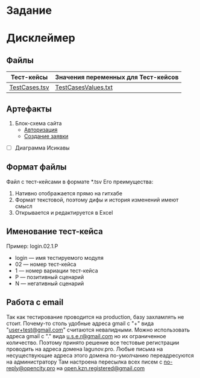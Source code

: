 # Задание

# Дисклеймер

## Файлы
Тест-кейсы | Значения переменных для Тест-кейсов
------------ | -------------
[TestCases.tsv](TestCases.tsv) | [TestCasesValues.txt](TestCasesValues.txt)


## Артефакты
1. Блок-схема сайта
      - [Авторизация](/TestCasesArtifacts/login.mindnode/QuickLook/Preview.jpg)
      - [Создание заявки](/TestCasesArtifacts/order.mindnode/QuickLook/Preview.jpg)
- [ ] Диаграмма Исикавы


      
      

## Формат файлы
Файл с тест-кейсами в формате *.tsv
Его преимущества:
1. Нативно отображается прямо на гитхабе
2. Формат текстовой, поэтому дифы и история изменений имеют смысл
3. Открывается и редактируется в Excel

## Именование тест-кейса
Пример: login.02.1.P
* login — имя тестируемого модуля
* 02 — номер тест-кейса
* 1 — номер вариации тест-кейса
* P — позитивный сценарий
* N — негативный сценарий

## Работа с email
Так как тестирование проводится на production, базу захламлять не стоит.
Почему-то столь удобные адреса gmail с "+" вида "user+test@gmail.com" считаются невалидными.
Можно использовать адреса gmail с "." вида u.s.e.r@gmail.com но их ограниченное количество.
Поэтому принято решение все тестовые регистрации проводить на адреса домена lagunov.pro.
Любые письма на несуществующие адреса этого домена по-умолчанию переадресуются на администратору
Там настроена пересылка всех писем с no-reply@opencity.pro на open.kzn.registered@gmail.com

